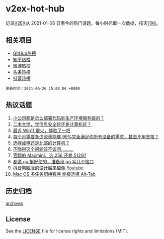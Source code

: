 # v2ex-hot-hub

 记录[V2EX](https://www.v2ex.com/)从 2021-01-06 日至今的热门话题。每小时抓取一次数据，按天[归档](archives)。
 
 ## 相关项目

- [GitHub热榜](https://github.com/snaildev/github-hot-hub)
- [知乎热榜](https://github.com/snaildev/zhihu-hot-hub)
- [微博热榜](https://github.com/snaildev/weibo-hot-hub)
- [头条热榜](https://github.com/snaildev/toutiao-hot-hub)
- [抖音热榜](https://github.com/snaildev/douyin-hot-hub)


 `更新时间：2021-06-26 15:03:06 +0800`

## 热议话题

1. [小公司都是怎么部署代码到生产环境服务器的？](https://www.v2ex.com/t/785777)
1. [二本大学，学信息安全好还是计算机好？](https://www.v2ex.com/t/785811)
1. [最近 Win11 很火，体验了一把](https://www.v2ex.com/t/785901)
1. [每个月需要多少流量能够 99%完全满足你所有设备的需求，甚至不用宽带？](https://www.v2ex.com/t/785780)
1. [选择成电还是北邮的计算机？](https://www.v2ex.com/t/785907)
1. [不晓得这个问题该不该问..........](https://www.v2ex.com/t/785837)
1. [官翻的 Macmini，选 256 还是 512G?](https://www.v2ex.com/t/785806)
1. [都说 go 挺好使的，准备用 go 写几个接口](https://www.v2ex.com/t/785787)
1. [抖音电脑版的设计越来越像 Youtube](https://www.v2ex.com/t/785875)
1. [Mac OS 多任务切换程序 终极选择 Alt-Tab](https://www.v2ex.com/t/785807)

## 历史归档

[archives](archives)

## License

See the [LICENSE](LICENSE) file for license rights and limitations (MIT).
